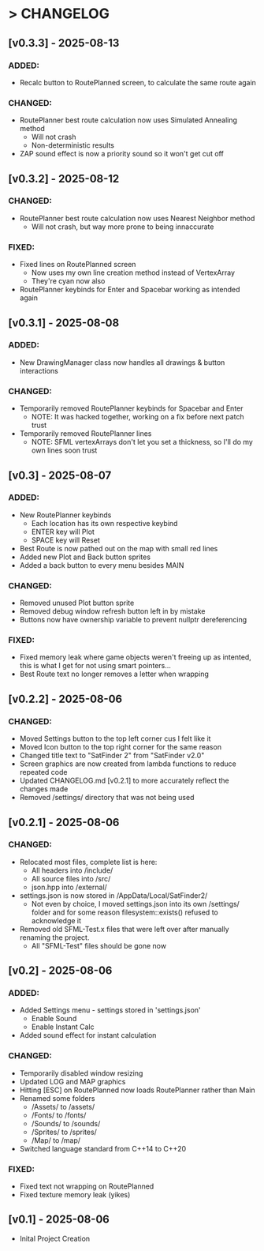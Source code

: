 # > CHANGELOG

## [v0.3.3] - 2025-08-13

### ADDED:

- Recalc button to RoutePlanned screen, to calculate the same route again

### CHANGED:

- RoutePlanner best route calculation now uses Simulated Annealing method
	- Will not crash
	- Non-deterministic results
- ZAP sound effect is now a priority sound so it won't get cut off



## [v0.3.2] - 2025-08-12

### CHANGED:

- RoutePlanner best route calculation now uses Nearest Neighbor method
	- Will not crash, but way more prone to being innaccurate

### FIXED:

- Fixed lines on RoutePlanned screen
	- Now uses my own line creation method instead of VertexArray
	- They're cyan now also
- RoutePlanner keybinds for Enter and Spacebar working as intended again



## [v0.3.1] - 2025-08-08

### ADDED:

- New DrawingManager class now handles all drawings & button interactions

### CHANGED:

- Temporarily removed RoutePlanner keybinds for Spacebar and Enter
	- NOTE: It was hacked together, working on a fix before next patch trust
- Temporarily removed RoutePlanner lines
	- NOTE: SFML vertexArrays don't let you set a thickness, so I'll do my own lines soon trust



## [v0.3] - 2025-08-07

### ADDED:

- New RoutePlanner keybinds
	- Each location has its own respective keybind
	- ENTER key will Plot
	- SPACE key will Reset
- Best Route is now pathed out on the map with small red lines
- Added new Plot and Back button sprites
- Added a back button to every menu besides MAIN

### CHANGED:

- Removed unused Plot button sprite
- Removed debug window refresh button left in by mistake
- Buttons now have ownership variable to prevent nullptr dereferencing

### FIXED:

- Fixed memory leak where game objects weren't freeing up as intented, this is what I get for not using smart pointers...
- Best Route text no longer removes a letter when wrapping



## [v0.2.2] - 2025-08-06

### CHANGED:

- Moved Settings button to the top left corner cus I felt like it
- Moved Icon button to the top right corner for the same reason
- Changed title text to "SatFinder 2" from "SatFinder v2.0"
- Screen graphics are now created from lambda functions to reduce repeated code
- Updated CHANGELOG.md [v0.2.1] to more accurately reflect the changes made
- Removed /settings/ directory that was not being used



## [v0.2.1] - 2025-08-06

### CHANGED:

- Relocated most files, complete list is here:
	- All headers into /include/
	- All source files into /src/
	- json.hpp into /external/
- settings.json is now stored in /AppData/Local/SatFinder2/
	- Not even by choice, I moved settings.json into its own /settings/ folder and for some reason filesystem::exists() refused to acknowledge it
- Removed old SFML-Test.x files that were left over after manually renaming the project.
	- All "SFML-Test" files should be gone now



## [v0.2] - 2025-08-06

### ADDED:

- Added Settings menu - settings stored in 'settings.json'
	- Enable Sound
	- Enable Instant Calc
- Added sound effect for instant calculation

### CHANGED:

- Temporarily disabled window resizing
- Updated LOG and MAP graphics
- Hitting [ESC] on RoutePlanned now loads RoutePlanner rather than Main
- Renamed some folders
	- /Assets/ to /assets/
	- /Fonts/ to /fonts/
	- /Sounds/ to /sounds/
	- /Sprites/ to /sprites/
	- /Map/ to /map/
- Switched language standard from C\+\+14 to C\+\+20
	
### FIXED:

- Fixed text not wrapping on RoutePlanned
- Fixed texture memory leak (yikes)



## [v0.1] - 2025-08-06
- Inital Project Creation
